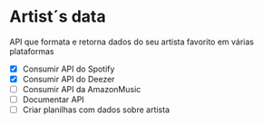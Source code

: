 # Artist´s data

API que formata e retorna dados do seu artista favorito em várias plataformas

- [x] Consumir API do Spotify
- [x] Consumir API do Deezer
- [ ] Consumir API da AmazonMusic
- [ ] Documentar API
- [ ] Criar planilhas com dados sobre artista
